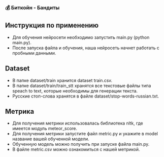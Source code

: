 ### 💰 Биткойн - Бандиты

## Инструкция по применению
- Для обучения нейросети необходимо запустить main.py (python main.py).
- После запуска файла и обучения, наша нейросеть начнет работать с пробными данными.

## Dataset
- В папке dataset/train хранится dataset train.csv.
- В папке dataset/train/train_stt хранятся все текстовые файлы типа speach to text, которые необходимы для генерации текста.
- Русские стоп-слова хранятся в файле dataset/stop-words-russian.txt.

## Метрика
- Для получения метрики использовалась библиотека nltk, где имеется модуль meteor_score.
- Для получения метрики запустите файл metric.py и укажите в model название вашей обученной модели.
- Обученную модель можно получить при запуске файла main.py.
- В файле metric.csv можно ознакомиться с нашей метрикой.